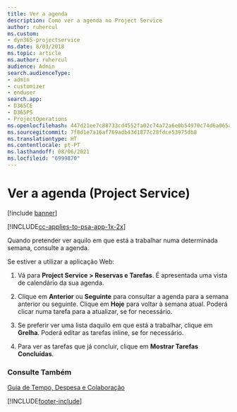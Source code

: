```yaml
---
title: Ver a agenda
description: Como ver a agenda no Project Service
author: ruhercul
ms.custom:
- dyn365-projectservice
ms.date: 8/03/2018
ms.topic: article
ms.author: ruhercul
audience: Admin
search.audienceType:
- admin
- customizer
- enduser
search.app:
- D365CE
- D365PS
- ProjectOperations
ms.openlocfilehash: 447d21ee7c88733cd4552fa02c74a72a6e0b54970c74d6a065a9b3fe93bbb266
ms.sourcegitcommit: 7f8d1e7a16af769adb43d1877c28fdce53975db8
ms.translationtype: HT
ms.contentlocale: pt-PT
ms.lasthandoff: 08/06/2021
ms.locfileid: "6999870"
---
```

# <a name="view-your-schedule-project-service"></a>Ver a agenda (Project Service)

[!include [banner](../includes/psa-now-project-operations.md)]

[!INCLUDE[cc-applies-to-psa-app-1x-2x](../includes/cc-applies-to-psa-app-1x-2x.md)]

Quando pretender ver aquilo em que está a trabalhar numa determinada semana, consulte a agenda.  
  
 Se estiver a utilizar a aplicação Web:  
  
1.  Vá para **Project Service > Reservas e Tarefas**. É apresentada uma vista de calendário da sua agenda.  
  
2.  Clique em **Anterior** ou **Seguinte** para consultar a agenda para a semana anterior ou seguinte. Clique em **Hoje** para voltar à semana atual. Poderá clicar numa tarefa para a atualizar, se for necessário.  
  
3.  Se preferir ver uma lista daquilo em que está a trabalhar, clique em **Grelha**. Poderá editar as tarefas inline, se for necessário.  
  
4.  Para ver as tarefas que já concluir, clique em **Mostrar Tarefas Concluídas**.  
  
### <a name="see-also"></a>Consulte Também  
 [Guia de Tempo, Despesa e Colaboração](../psa/time-expense-collaboration-guide.md)


[!INCLUDE[footer-include](../includes/footer-banner.md)]